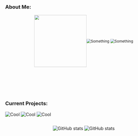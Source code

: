 <h3>About Me:</h3>
<svg fill="none" viewBox="0 0 600 300" width="600" height="300">
<foreignObject width="100%" height="100%">
<div>
<style>
    .container {
        display:flex;
        justify-content: center;
        align-items: center;
    }
</style>
<div class="container">
<img src="./see4x.png" height="200px"/>

![Something](https://placehold.co/600x100@3x/darkslateblue/mistyrose?text=dustin4242)
![Something](https://placehold.co/600x100@3x/darkslategray/mistyrose?text=Just+a+dude+who+programs+for+fun.&font=lora)
</div>
</div>
</foreignObject>
</svg>

<h3>Current Projects:</h3>

![Cool](https://placehold.co/800x70@3x/crimson/mistyrose?text=Dale+(Custom+Line+Editor))  ![Cool](https://placehold.co/800x70@3x/forestgreen/mistyrose?text=Dash+(Custom+Unix+Shell)) ![Cool](https://placehold.co/800x70@3x/royalblue/mistyrose?text=Winter+(Custom+Programming+Language))

<div style="display:flex;align-items:center;justify-content:center;">

![GitHub stats](https://github-readme-stats.vercel.app/api?username=dustin4242&show_icons=true&theme=transparent)
![GitHub stats](https://github-readme-stats.vercel.app/api/top-langs/?username=dustin4242&show_icons=true&layout=compact&theme=transparent)
</div>
